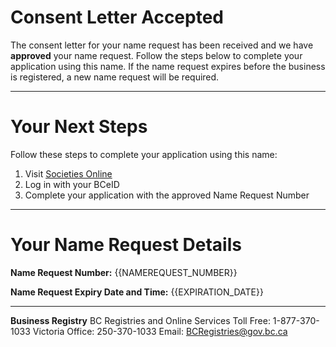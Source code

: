 # Consent Letter Accepted

The consent letter for your name request has been received and we have **approved** your name request. Follow the steps below to complete your application using this name. If the name request expires before the business is registered, a new name request will be required.

---

# Your Next Steps

Follow these steps to complete your application using this name:

1. Visit [Societies Online]({{SOCIETIES_URL}})
2. Log in with your BCeID
3. Complete your application with the approved Name Request Number

---

# Your Name Request Details

**Name Request Number:**
{{NAMEREQUEST_NUMBER}}

**Name Request Expiry Date and Time:**
{{EXPIRATION_DATE}}

---

**Business Registry**
BC Registries and Online Services
Toll Free: 1-877-370-1033
Victoria Office: 250-370-1033
Email: [BCRegistries@gov.bc.ca](BCRegistries@gov.bc.ca)
